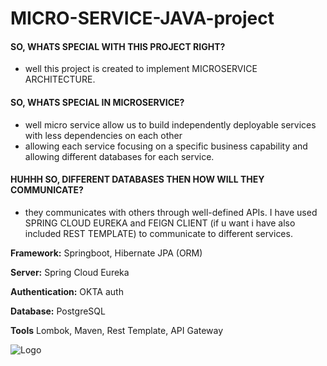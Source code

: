 
# MICRO-SERVICE-JAVA-project
#### SO, WHATS SPECIAL WITH THIS PROJECT RIGHT?
- well this project is created to implement MICROSERVICE ARCHITECTURE. 
#### SO, WHATS SPECIAL IN MICROSERVICE?
- well micro service allow us to build independently deployable services with less dependencies on each other
- allowing each service focusing on a specific business capability and allowing different databases for each service.
#### HUHHH SO, DIFFERENT DATABASES THEN HOW WILL THEY COMMUNICATE?
- they communicates with others through well-defined APIs. I have used SPRING CLOUD EUREKA and FEIGN CLIENT (if u want i have also included REST TEMPLATE) to communicate to different services.


**Framework:** Springboot, Hibernate JPA (ORM)

**Server:** Spring Cloud Eureka

**Authentication:** OKTA auth

**Database:** PostgreSQL

**Tools** Lombok, Maven, Rest Template, API Gateway



![Logo](https://images.app.goo.gl/KzT1kvfZ5jZWnLao6)

